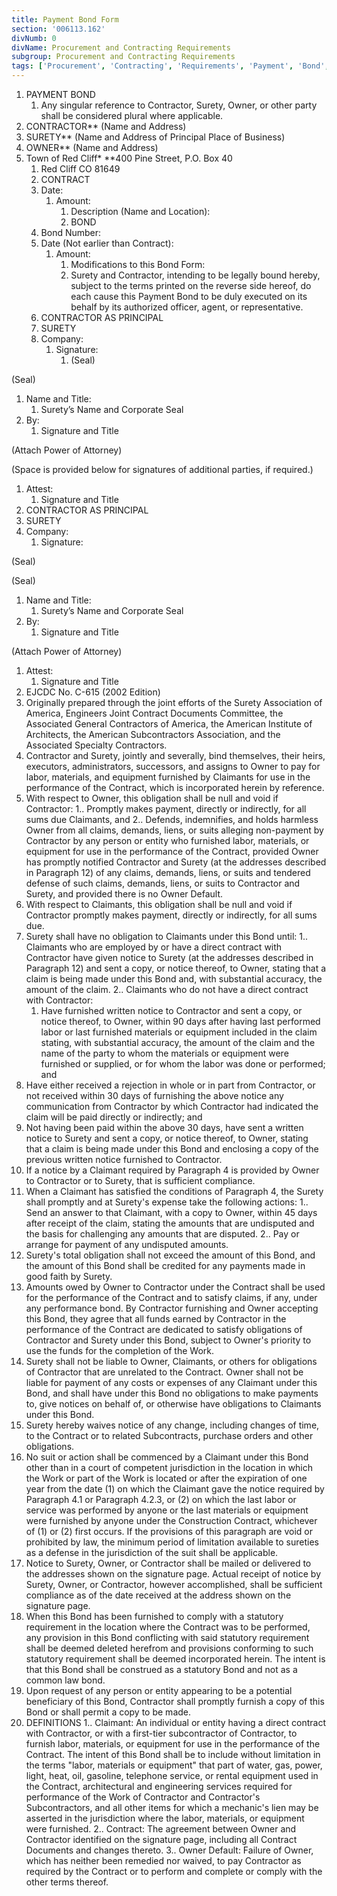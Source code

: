 ```yaml
---
title: Payment Bond Form
section: '006113.162'
divNumb: 0
divName: Procurement and Contracting Requirements
subgroup: Procurement and Contracting Requirements
tags: ['Procurement', 'Contracting', 'Requirements', 'Payment', 'Bond', 'Form']
---
```


1. PAYMENT BOND
   1. Any singular reference to Contractor, Surety, Owner, or other party shall be considered plural where applicable.
1. CONTRACTOR** (Name and Address)
1. SURETY** (Name and Address of Principal Place of Business)
1. OWNER** (Name and Address)
1. Town of Red Cliff*
 **400 Pine Street, P.O. Box 40
	1. Red Cliff CO 81649
   1. CONTRACT
   1. Date:
      1. Amount:
            1. Description (Name and Location):
         1. BOND
   1. Bond Number:
   1. Date (Not earlier than Contract):
      1. Amount:
            1. Modifications to this Bond Form:
         1. Surety and Contractor, intending to be legally bound hereby, subject to the terms printed on the reverse side hereof, do each cause this Payment Bond to be duly executed on its behalf by its authorized officer, agent, or representative.
   1. CONTRACTOR AS PRINCIPAL
   1. SURETY
   1. Company:
      1. Signature:
            1. (Seal)

(Seal)
   1. Name and Title:
      1. Surety’s Name and Corporate Seal
   1. By:
      1. Signature and Title

(Attach Power of Attorney)

(Space is provided below for signatures of additional parties, if required.)
   1. Attest:
      1. Signature and Title
   1. CONTRACTOR AS PRINCIPAL
   1. SURETY
   1. Company:
      1. Signature:
   
(Seal)

(Seal)
   1. Name and Title:
      1. Surety’s Name and Corporate Seal
   1. By:
      1. Signature and Title

(Attach Power of Attorney)
   1. Attest:
      1. Signature and Title
1. EJCDC No. C-615 (2002 Edition)
1. Originally prepared through the joint efforts of the Surety Association of America, Engineers Joint Contract Documents Committee, the Associated General Contractors of America, the American Institute of Architects, the American Subcontractors Association, and the Associated Specialty Contractors.
1. Contractor and Surety, jointly and severally, bind themselves, their heirs, executors, administrators, successors, and assigns to Owner to pay for labor, materials, and equipment furnished by Claimants for use in the performance of the Contract, which is incorporated herein by reference. 
2. With respect to Owner, this obligation shall be null and void if Contractor:
1.. Promptly makes payment, directly or indirectly, for all sums due Claimants, and
2.. Defends, indemnifies, and holds harmless Owner from all claims, demands, liens, or suits alleging non-payment by Contractor by any person or entity who furnished labor, materials, or equipment for use in the performance of the Contract, provided Owner has promptly notified Contractor and Surety (at the addresses described in Paragraph 12) of any claims, demands, liens, or suits and tendered defense of such claims, demands, liens, or suits to Contractor and Surety, and provided there is no Owner Default.
3. With respect to Claimants, this obligation shall be null and void if Contractor promptly makes payment, directly or indirectly, for all sums due.
4. Surety shall have no obligation to Claimants under this Bond until:
1.. Claimants who are employed by or have a direct contract with Contractor have given notice to Surety (at the addresses described in Paragraph 12) and sent a copy, or notice thereof, to Owner, stating that a claim is being made under this Bond and, with substantial accuracy, the amount of the claim.
2.. Claimants who do not have a direct contract with Contractor:
      1. Have furnished written notice to Contractor and sent a copy, or notice thereof, to Owner, within 90 days after having last performed labor or last furnished materials or equipment included in the claim stating, with substantial accuracy, the amount of the claim and the name of the party to whom the materials or equipment were furnished or supplied, or for whom the labor was done or performed; and
2. Have either received a rejection in whole or in part from Contractor, or not received within 30 days of furnishing the above notice any communication from Contractor by which Contractor had indicated the claim will be paid directly or indirectly; and
3. Not having been paid within the above 30 days, have sent a written notice to Surety and sent a copy, or notice thereof, to Owner, stating that a claim is being made under this Bond and enclosing a copy of the previous written notice furnished to Contractor.
5. If a notice by a Claimant required by Paragraph 4 is provided by Owner to Contractor or to Surety, that is sufficient compliance.
6. When a Claimant has satisfied the conditions of Paragraph 4, the Surety shall promptly and at Surety's expense take the following actions:
1.. Send an answer to that Claimant, with a copy to Owner, within 45 days after receipt of the claim, stating the amounts that are undisputed and the basis for challenging any amounts that are disputed.
2.. Pay or arrange for payment of any undisputed amounts.
7. Surety's total obligation shall not exceed the amount of this Bond, and the amount of this Bond shall be credited for any payments made in good faith by Surety.
8. Amounts owed by Owner to Contractor under the Contract shall be used for the performance of the Contract and to satisfy claims, if any, under any performance bond. By Contractor furnishing and Owner accepting this Bond, they agree that all funds earned by Contractor in the performance of the Contract are dedicated to satisfy obligations of Contractor and Surety under this Bond, subject to Owner's priority to use the funds for the completion of the Work.
9. Surety shall not be liable to Owner, Claimants, or others for obligations of Contractor that are unrelated to the Contract. Owner shall not be liable for payment of any costs or expenses of any Claimant under this Bond, and shall have under this Bond no obligations to make payments to, give notices on behalf of, or otherwise have obligations to Claimants under this Bond.
10. Surety hereby waives notice of any change, including changes of time, to the Contract or to related Subcontracts, purchase orders and other obligations.
11. No suit or action shall be commenced by a Claimant under this Bond other than in a court of competent jurisdiction in the location in which the Work or part of the Work is located or after the expiration of one year from the date (1) on which the Claimant gave the notice required by Paragraph 4.1 or Paragraph 4.2.3, or (2) on which the last labor or service was performed by anyone or the last materials or equipment were furnished by anyone under the Construction Contract, whichever of (1) or (2) first occurs. If the provisions of this paragraph are void or prohibited by law, the minimum period of limitation available to sureties as a defense in the jurisdiction of the suit shall be applicable.
12. Notice to Surety, Owner, or Contractor shall be mailed or delivered to the addresses shown on the signature page. Actual receipt of notice by Surety, Owner, or Contractor, however accomplished, shall be sufficient compliance as of the date received at the address shown on the signature page.
13. When this Bond has been furnished to comply with a statutory requirement in the location where the Contract was to be performed, any provision in this Bond conflicting with said statutory requirement shall be deemed deleted herefrom and provisions conforming to such statutory requirement shall be deemed incorporated herein. The intent is that this Bond shall be construed as a statutory Bond and not as a common law bond. 
14. Upon request of any person or entity appearing to be a potential beneficiary of this Bond, Contractor shall promptly furnish a copy of this Bond or shall permit a copy to be made.
15. DEFINITIONS
1.. Claimant: An individual or entity having a direct contract with Contractor, or with a first-tier subcontractor of Contractor, to furnish labor, materials, or equipment for use in the performance of the Contract. The intent of this Bond shall be to include without limitation in the terms "labor, materials or equipment" that part of water, gas, power, light, heat, oil, gasoline, telephone service, or rental equipment used in the Contract, architectural and engineering services required for performance of the Work of Contractor and Contractor's Subcontractors, and all other items for which a mechanic's lien may be asserted in the jurisdiction where the labor, materials, or equipment were furnished.
2.. Contract: The agreement between Owner and Contractor identified on the signature page, including all Contract Documents and changes thereto. 
3.. Owner Default: Failure of Owner, which has neither been remedied nor waived, to pay Contractor as required by the Contract or to perform and complete or comply with the other terms thereof.

